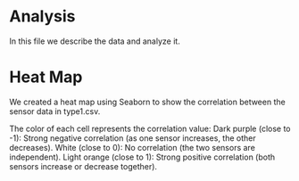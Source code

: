 # Analysis
In this file we describe the data and analyze it.

# Heat Map
We created a heat map using Seaborn to show the correlation between the sensor data in type1.csv.

The color of each cell represents the correlation value:
Dark purple (close to -1): Strong negative correlation (as one sensor increases, the other decreases).
White (close to 0): No correlation (the two sensors are independent).
Light orange (close to 1): Strong positive correlation (both sensors increase or decrease together).

